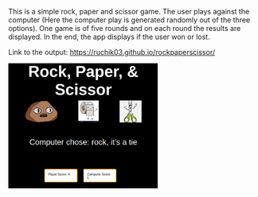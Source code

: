  This is a simple rock, paper and scissor game. The user plays against the computer (Here the computer play is generated randomly out of the three options). One game is of five rounds and on each round the results are displayed. In the end, the app displays if the user won or lost. 
 
 Link to the output: https://ruchik03.github.io/rockpaperscissor/
 
 
 <img src = "images/rps.png" width = "300" align="center" >
